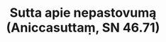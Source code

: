 ---
layout: page
title: 'Sutta apie nepastovumą (Aniccasuttaṃ, SN 46.71)'
category: susijusios suttos
index:  
    - Nepastovumas (anicca)
sortIndex: 46071
tags:  
    - Nepastovumas (anicca)
suttacentral: sn46.71
---